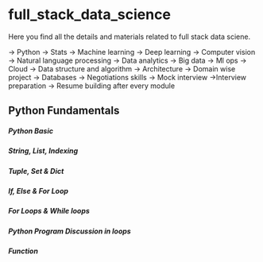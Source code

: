 # full_stack_data_science

Here you find all the details and materials related to full stack data sciene.

-> Python
-> Stats
-> Machine learning
-> Deep learning
-> Computer vision
-> Natural language processing
-> Data analytics
-> Big data
-> Ml ops
-> Cloud
-> Data structure and algorithm
-> Architecture
-> Domain wise project
-> Databases
-> Negotiations skills
-> Mock interview
->Interview preparation
-> Resume building after every module

## Python Fundamentals

##### Python Basic
##### String, List, Indexing
##### Tuple, Set & Dict
##### If, Else & For Loop
##### For Loops & While loops
##### Python Program Discussion in loops
##### Function 



